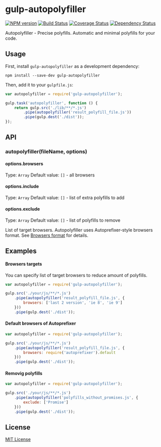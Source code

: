 # gulp-autopolyfiller

[![NPM version][npm-image]][npm-url] [![Build Status][travis-image]][travis-url]  [![Coverage Status][coveralls-image]][coveralls-url] [![Dependency Status][depstat-image]][depstat-url]

Autopolyfiller - Precise polyfills. Automatic and minimal polyfills for your code.

## Usage

First, install `gulp-autopolyfiller` as a development dependency:

```shell
npm install --save-dev gulp-autopolyfiller
```

Then, add it to your `gulpfile.js`:

```js
var autopolyfiller = require('gulp-autopolyfiller');

gulp.task('autopolyfiller', function () {
    return gulp.src('./lib/**/*.js')
        .pipe(autopolyfiller('result_polyfill_file.js'))
        .pipe(gulp.dest('./dist'));
});
```

## API

### autopolyfiller(fileName, options)

#### options.browsers
Type: `Array`
Default value: `[]` - all browsers

#### options.include
Type: `Array`
Default value: `[]` - list of extra polyfills to add

#### options.exclude
Type: `Array`
Default value: `[]` - list of polyfills to remove

List of target browsers. Autopolyfiller uses Autoprefixer-style browsers format.
See [Browsers format](https://github.com/ai/autoprefixer#browsers) for details.

## Examples

#### Browsers targets

You can specify list of target browsers to reduce amount of polyfills.

```js
var autopolyfiller = require('gulp-autopolyfiller');

gulp.src('./your/js/**/*.js')
	.pipe(autopolyfiller('result_polyfill_file.js', {
        browsers: ['last 2 version', 'ie 8', 'ie 9']
    }))
	.pipe(gulp.dest('./dist'));
```

#### Default browsers of Autoprefixer

```js
var autopolyfiller = require('gulp-autopolyfiller');

gulp.src('./your/js/**/*.js')
	.pipe(autopolyfiller('result_polyfill_file.js', {
		browsers: require('autoprefixer').default
	}))
	.pipe(gulp.dest('./dist'));
```

#### Removig polyfills

```js
var autopolyfiller = require('gulp-autopolyfiller');

gulp.src('./your/js/**/*.js')
	.pipe(autopolyfiller('polyfills_without_promises.js', {
		exclude: ['Promise']
	}))
	.pipe(gulp.dest('./dist'));
```

## License

[MIT License](http://en.wikipedia.org/wiki/MIT_License)

[npm-url]: https://npmjs.org/package/gulp-autopolyfiller
[npm-image]: https://badge.fury.io/js/gulp-autopolyfiller.png

[travis-url]: http://travis-ci.org/azproduction/gulp-autopolyfiller
[travis-image]: https://secure.travis-ci.org/azproduction/gulp-autopolyfiller.png?branch=master

[coveralls-url]: https://coveralls.io/r/azproduction/gulp-autopolyfiller
[coveralls-image]: https://coveralls.io/repos/azproduction/gulp-autopolyfiller/badge.png

[depstat-url]: https://gemnasium.com/azproduction/gulp-autopolyfiller
[depstat-image]: https://gemnasium.com/azproduction/gulp-autopolyfiller.png
